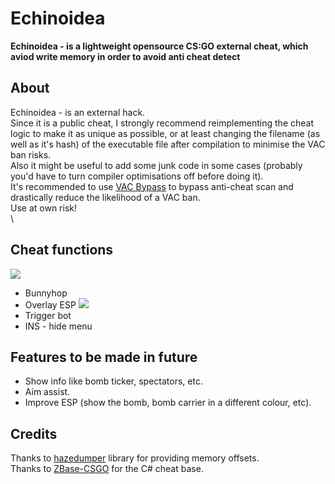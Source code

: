 # Echinoidea
 **Echinoidea - is a lightweight opensource CS:GO external cheat, which aviod write memory in order to avoid anti cheat detect**

## About
Echinoidea - is an external hack.\
Since it is a public cheat, I strongly recommend reimplementing the cheat logic to make it as unique as possible, or at least changing the filename (as well as it's hash) of the executable file after compilation to minimise the VAC ban risks.\
Also it might be useful to add some junk code in some cases (probably you'd have to turn compiler optimisations off before doing it).\
It's recommended to use [VAC Bypass](https://github.com/danielkrupinski/VAC-Bypass-Loader) to bypass anti-cheat scan and drastically reduce the likelihood of a VAC ban.\
Use at own risk!\
\

## Cheat functions
![](https://user-images.githubusercontent.com/65479796/202891808-7ed1ffa7-4438-44e0-b36d-f2b5c114550d.png)
- Bunnyhop
- Overlay ESP
![](https://user-images.githubusercontent.com/65479796/202891822-32848822-c9b3-49f0-aef8-e3581b992122.png)
- Trigger bot
- INS - hide menu

## Features to be made in future
- Show info like bomb ticker, spectators, etc.
- Aim assist.
- Improve ESP (show the bomb, bomb carrier in a different colour, etc).

## Credits
Thanks to [hazedumper](https://github.com/frk1/hazedumper "hazedumper") library for providing memory offsets.\
Thanks to [ZBase-CSGO](https://github.com/Coopyy/ZBase-CSGO) for the C# cheat base.
